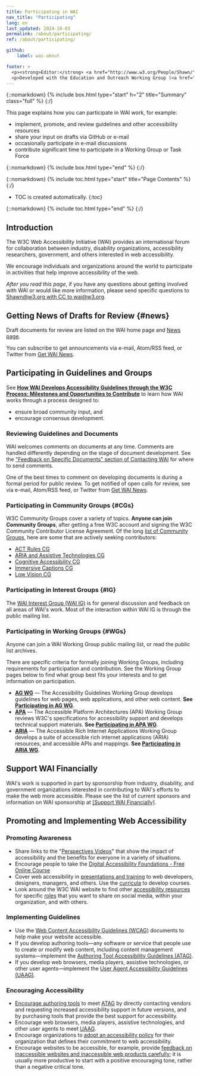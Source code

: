 ```yaml
---
title: Participating in WAI
nav_title: "Participating"
lang: en
last_updated: 2024-10-03
permalink: /about/participating/
ref: /about/participating/

github:
    label: wai-about

footer: >
  <p><strong>Editor:</strong> <a href="http://www.w3.org/People/Shawn/">Shawn Lawton Henry</a>.</p>
  <p>Developed with the Education and Outreach Working Group (<a href="http://www.w3.org/WAI/EO/">EOWG</a>).</p>
---
```


{::nomarkdown}
{% include box.html type="start" h="2" title="Summary" class="full" %}
{:/}

This page explains how you can participate in WAI work, for example:
* implement, promote, and review guidelines and other accessibility resources
* share your input on drafts via GitHub or e-mail
* occasionally participate in e-mail discussions
* contribute significant time to participate in a Working Group or Task Force

{::nomarkdown}
{% include box.html type="end" %}
{:/}

{::nomarkdown}
{% include toc.html type="start" title="Page Contents" %}
{:/}

-   TOC is created automatically.
{:toc}

{::nomarkdown}
{% include toc.html type="end" %}
{:/}

## Introduction

The W3C Web Accessibility Initiative (WAI) provides an international
forum for collaboration between industry, disability organizations,
accessibility researchers, government, and others interested in web
accessibility.

We encourage individuals and organizations around the world to
participate in activities that help improve accessibility of the web.

_After you read this page_, if you have any questions about getting involved with WAI or would like more information, please send specific questions to [Shawn@w3.org with CC to wai@w3.org](mailto:shawn@w3.org?cc=wai@w3.org&subject=Participating%20in%20WAI).

## Getting News of Drafts for Review  {#news}

Draft documents for review are listed on the WAI home page and [News page](https://www.w3.org/WAI/news/).

You can subscribe to get announcements via e-mail, Atom/RSS feed, or Twitter from [Get WAI News](https://www.w3.org/WAI/news/subscribe/).

## Participating in Guidelines and Groups

See [**How WAI Develops Accessibility Guidelines through the W3C
Process: Milestones and Opportunities to
Contribute**](http://www.w3.org/WAI/intro/w3c-process.php) to learn how
WAI works through a process designed to:

-   ensure broad community input, and
-   encourage consensus development.

### Reviewing Guidelines and Documents

WAI welcomes comments on documents at any time. Comments are handled
differently depending on the stage of document development. See the
["Feedback on Specific Documents" section of Contacting
WAI](http://www.w3.org/WAI/contacts#feedback-on-specific-documents) for where to send
comments.

One of the best times to comment on developing documents is during a
formal period for public review. To get notified of open calls for review, see via e-mail, Atom/RSS feed, or Twitter from [Get WAI News](https://www.w3.org/WAI/news/subscribe/).

### Participating in Community Groups {#CGs}

W3C Community Groups cover a variety of topics. **Anyone can join Community Groups**, after getting a free W3C account and signing the W3C Community Contributor License Agreement. Of the long [list of Community Groups](https://www.w3.org/community/groups/), here are some that are actively seeking contributors:
* [ACT Rules CG](https://www.w3.org/community/act-r/)
* [ARIA and Assistive Technologies CG](https://www.w3.org/community/aria-at/)
* [Cognitive Accessibility CG](https://www.w3.org/community/coga-community/)
* [Immersive Captions CG](https://www.w3.org/community/immersive-captions/)
* [Low Vision CG](https://www.w3.org/community/low-vision/)

### Participating in Interest Groups  {#IG}

The [WAI Interest Group (WAI IG)](/WAI/IG) is for general discussion and
feedback on all areas of WAI's work. Most of the interaction within WAI
IG is through the public mailing list.

### Participating in Working Groups  {#WGs}

Anyone can join a WAI Working Group public mailing list, or read the
public list archives.

There are specific criteria for formally joining Working Groups,
including requirements for participation and contribution. See the
Working Group pages below to find what group best fits your interests
and to get information on participation.

-   **[AG WG](/WAI/GL)** &mdash; The Accessibility Guidelines Working Group develops guidelines for web pages, web applications, and other web content. **See [Participating in AG WG](/WAI/GL/participation)**.
-   **[APA](/WAI/APA/)** &mdash; The Accessible Platform Architectures (APA) Working Group reviews W3C's specifications for accessibility support and develops technical support materials. **See [Participating in APA WG](/WAI/APA/participation)**.
-   **[ARIA](/WAI/ARIA/)** &mdash; The Accessible Rich Internet Applications Working Group develops a suite of accessible rich internet applications (ARIA) resources, and accessible APIs and mappings. **See [Participating in ARIA WG](/WAI/ARIA/participation)**.

## Support WAI Financially

WAI's work is supported in part by sponsorship from industry,
disability, and government organizations interested in contributing to
WAI's efforts to make the web more accessible. Please see the list of
current sponsors and information on WAI sponsorship at [[Support
WAI Financially]](/about/support/).

## Promoting and Implementing Web Accessibility

### Promoting Awareness

-   Share links to the "[Perspectives Videos](https://www.w3.org/WAI/perspective-videos/)" that show the impact of accessibility and the benefits for everyone in a variety of situations.
-   Encourage people to take the [Digital Accessibility Foundations - Free Online Course](https://www.w3.org/WAI/fundamentals/foundations-course/)
-   Cover web accessibility in [presentations and
    training](http://www.w3.org/WAI/train) to web developers, designers,
    managers, and others. Use the [curricula](https://www.w3.org/WAI/curricula/) to develop courses.
-   Look around the W3C WAI website to find other [accessibility resources](https://www.w3.org/WAI/resources/) for specific [roles](https://www.w3.org/WAI/roles/) that you want to share on social media, within your organization, and with others.

### Implementing Guidelines

-   Use the [Web Content Accessibility Guidelines
    (WCAG)](/standards-guidelines/wcag/) documents to help make your website
    accessible.
-   If you develop authoring tools—any software or service that people
    use to create or modify web content, including content management
    systems—implement the [Authoring Tool Accessibility Guidelines
    (ATAG)](/standards-guidelines/atag/).
-   If you develop web browsers, media players, assistive technologies,
    or other user agents—implement the [User Agent Accessibility
    Guidelines (UAAG)](/standards-guidelines/uaag/).

### Encouraging Accessibility

-   [Encourage authoring tools](/WAI/impl/software) to meet
    [ATAG](/standards-guidelines/atag/) by directly contacting
    vendors and requesting increased accessibility support in future
    versions, and by purchasing tools that provide the best support for
    accessibility.
-   Encourage web browsers, media players, assistive technologies, and
    other user agents to meet
    [UAAG](/standards-guidelines/uaag/).
-   Encourage organizations to [adopt an accessibility
    policy](/WAI/impl/pol) for their organization that defines their
    commitment to web accessibility.
-   Encourage websites to be accessible, for example, provide [feedback
    on inaccessible websites and inaccessible web products
    carefully](http://www.w3.org/WAI/users/inaccessible.html); it is
    usually more productive to start with a positive encouraging tone,
    rather than a negative critical tone.
